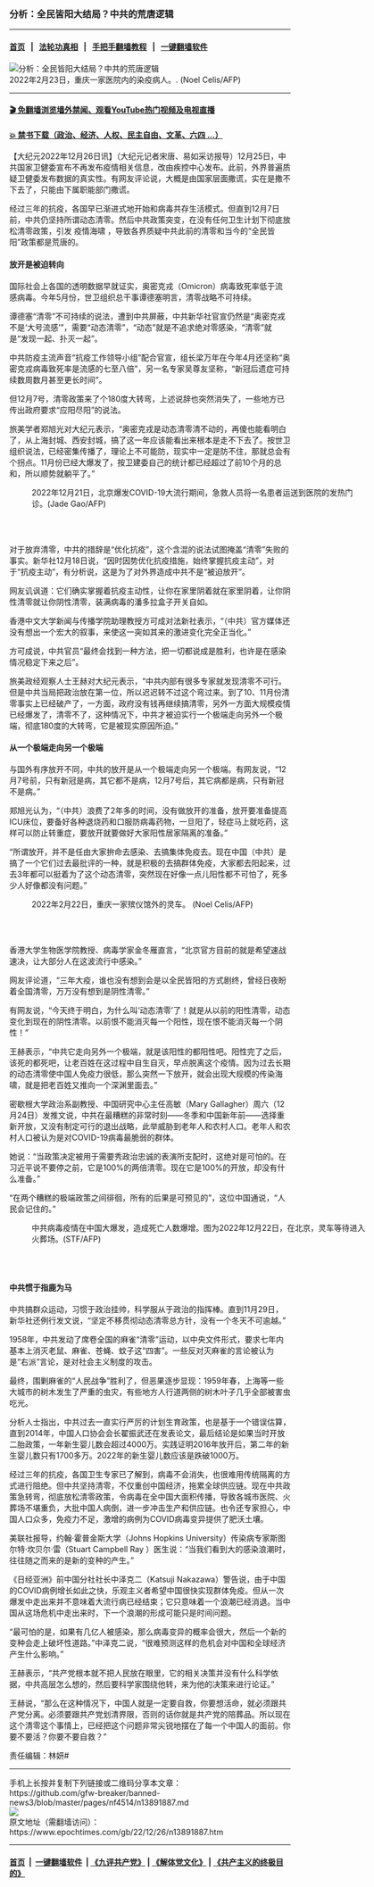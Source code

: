 ### 分析：全民皆阳大结局？中共的荒唐逻辑
------------------------

#### [首页](https://github.com/gfw-breaker/banned-news3/blob/master/README.md) &nbsp;&nbsp;|&nbsp;&nbsp; [法轮功真相](https://github.com/begood0513/basic/blob/master/README.md)  &nbsp;&nbsp;|&nbsp;&nbsp; [手把手翻墙教程](https://github.com/gfw-breaker/guides/wiki)  &nbsp;&nbsp;|&nbsp;&nbsp; [一键翻墙软件](https://github.com/gfw-breaker/nogfw/blob/master/README.md)  



<div><img alt="分析：全民皆阳大结局？中共的荒唐逻辑" class="attachment-djy_600_400 size-djy_600_400 wp-post-image" src="https://i.epochtimes.com/assets/uploads/2022/12/id13891901-000_33622ML-600x400.jpg"/>
<div class="caption">
 2022年2月23日，重庆一家医院内的染疫病人。. (Noel Celis/AFP)
</div></div><hr/>

#### [ 🎬  免翻墙浏览墙外禁闻、观看YouTube热门视频及电视直播](https://github.com/gfw-breaker/HelloWorld)

#### [ 💥  禁书下载（政治、经济、人权、民主自由、文革、六四 ...）](https://github.com/gfw-breaker/books/blob/master/README.md)

<div><p>
 【大纪元2022年12月26日讯】（大纪元记者宋唐、易如采访报导）12月25日，中共国家卫健委宣布不再发布疫情相关信息，改由疾控中心发布。此前，外界普遍质疑卫健委发布数据的真实性。有网友评论说，大概是由国家层面撒谎，实在是撒不下去了，只能由下属职能部门撒谎。
</p>
<p>
 经过三年的抗疫，各国早已渐进式地开始和病毒共存生活模式。但直到12月7日前，中共仍坚持所谓动态清零。然后中共政策突变，在没有任何卫生计划下彻底放松清零政策，引发
 <ok href="https://www.epochtimes.com/gb/tag/%E7%96%AB%E6%83%85%E6%B5%B7%E5%95%B8.html">
  疫情海啸
 </ok>
 ，导致各界质疑中共此前的清零和当今的“全民皆阳”政策都是荒唐的。
</p>
<h4>
 放开是被迫转向
</h4>
<p>
 国际社会上各国的透明数据早就证实，奥密克戎（Omicron）病毒致死率低于流感病毒。今年5月份，世卫组织总干事谭德塞明言，清零战略不可持续。
</p>
<p>
 谭德塞“清零”不可持续的说法，遭到中共屏蔽，中共新华社官宣仍然是“奥密克戎不是‘大号流感’”，需要“动态清零”，“动态”就是不追求绝对零感染，“清零”就是“发现一起、扑灭一起”。
</p>
<p>
 中共防疫主流声音“抗疫工作领导小组”配合官宣，组长梁万年在今年4月还坚称“奥密克戎病毒致死率是流感的七至八倍”，另一名专家吴尊友坚称，“新冠后遗症可持续数周数月甚至更长时间”。
</p>
<p>
 但12月7号，清零政策来了个180度大转弯，上述说辞也突然消失了，一些地方已传出政府要求“应阳尽阳”的说法。
</p>
<p>
 旅美学者郑旭光对大纪元表示，“奥密克戎是动态清零清不动的，再傻也能看明白了，从上海封城、西安封城，搞了这一年应该能看出来根本是走不下去了。按世卫组织说法，已经密集传播了，理论上不可能防，现实中一定是防不住，那就总会有个拐点。11月份已经大爆发了，按卫建委自己的统计都已经超过了前10个月的总和，所以顺势就躺平了。”
</p>
<figure aria-describedby="caption-attachment-13889301" class="wp-caption aligncenter" id="attachment_13889301" style="width: 600px">
 <ok href="https://i.epochtimes.com/assets/uploads/2022/12/id13889301-000_334X7UX.jpg" target="_blank">
  <img alt="" class="size-large wp-image-13889301" src="https://i.epochtimes.com/assets/uploads/2022/12/id13889301-000_334X7UX-600x399.jpg"/>
 </ok>
 <br/><figcaption class="wp-caption-text" id="caption-attachment-13889301">
  2022年12月21日，北京爆发COVID-19大流行期间，急救人员将一名患者运送到医院的发热门诊。(Jade Gao/AFP)
 </figcaption><br/>
</figure><br/>
<p>
 对于放弃清零，中共的措辞是“优化抗疫”，这个含混的说法试图掩盖“清零”失败的事实。新华社12月18日说，“因时因势优化抗疫措施，始终掌握抗疫主动”，对于“抗疫主动”，有分析说，这是为了对外界造成中共不是“被迫放开”。
</p>
<p>
 网友讥讽道：它们确实掌握着抗疫主动性，让你在家里阴着就在家里阴着，让你阴性清零就让你阴性清零，装满病毒的潘多拉盒子开关自如。
</p>
<p>
 香港中文大学新闻与传播学院助理教授方可成对法新社表示，“（中共）官方媒体还没有想出一个宏大的叙事，来使这一突如其来的激进变化完全正当化。”
</p>
<p>
 方可成说，中共官员“最终会找到一种方法，把一切都说成是胜利，也许是在感染情况稳定下来之后”。
</p>
<p>
 旅美政经观察人士王赫对大纪元表示，“中共内部有很多专家就发现清零不可行。但是中共当局把政治放在第一位，所以迟迟转不过这个弯过来。到了10、11月份清零事实上已经破产了，一方面，政府没有钱再继续搞清零，另外一方面大规模疫情已经爆发了，清零不了，这种情况下，中共才被迫实行一个极端走向另外一个极端，彻底180度的大转弯，它是被现实原因所迫。”
</p>
<h4>
 从一个极端走向另一个极端
</h4>
<p>
 与国外有序放开不同，中共的放开是从一个极端走向另一个极端。有网友说，“12月7号前，只有新冠是病，其它都不是病，12月7号后，其它病都是病，只有新冠不是病。”
</p>
<p>
 郑旭光认为，“（中共）浪费了2年多的时间，没有做放开的准备，放开要准备提高ICU床位，要备好各种退烧药和口服防病毒药物，一旦阳了，轻症马上就吃药，这样可以防止转重症，要放开就要做好大家阳性居家隔离的准备。”
</p>
<p>
 “所谓放开，并不是任由大家拚命去感染、去搞集体免疫去。现在中国（中共）是搞了一个它们过去最批评的一种，就是积极的去搞群体免疫，大家都去阳起来，过去3年都可以挺着为了这个动态清零，突然现在好像一点儿阳性都不可怕了，死多少人好像都没有问题。”
</p>
<figure aria-describedby="caption-attachment-13891902" class="wp-caption aligncenter" id="attachment_13891902" style="width: 600px">
 <ok href="https://i.epochtimes.com/assets/uploads/2022/12/id13891902-000_334Z47F.jpg" target="_blank">
  <img alt="" class="size-large wp-image-13891902" src="https://i.epochtimes.com/assets/uploads/2022/12/id13891902-000_334Z47F-600x400.jpg"/>
 </ok>
 <br/><figcaption class="wp-caption-text" id="caption-attachment-13891902">
  2022年2月22日，重庆一家殡仪馆外的灵车。 (Noel Celis/AFP)
 </figcaption><br/>
</figure><br/>
<p>
 香港大学生物医学院教授、病毒学家金冬雁直言，“北京官方目前的就是希望速战速决，让大部分人在这波流行中感染。”
</p>
<p>
 网友评论道，“三年大疫，谁也没有想到会是以全民皆阳的方式剧终，曾经日夜盼着全国清零，万万没有想到是阴性清零。”
</p>
<p>
 有网友说，“今天终于明白，为什么叫‘动态清零’了！就是从以前的阳性清零，动态变化到现在的阴性清零。以前恨不能消灭每一个阳性，现在恨不能消灭每一个阴性！”
</p>
<p>
 王赫表示，“中共它走向另外一个极端，就是该阳性的都阳性吧。阳性完了之后，该死的都死吧，让老百姓在这过程中自生自灭，早点脱离这个疫情。因为过去长期的动态清零使中国人免疫力很低，那么突然一下放开，就会出现大规模的传染海啸，就是把老百姓又推向一个深渊里面去。”
</p>
<p>
 密歇根大学政治系副教授、中国研究中心主任高敏（Mary Gallagher）周六（12月24日）发推文说，中共在最糟糕的非常时刻——冬季和中国新年前——选择重新开放，又没有制定可行的退出战略，此举威胁到老年人和农村人口。老年人和农村人口被认为是对COVID-19病毒最脆弱的群体。
</p>
<p>
 她说：“当政策决定被用于需要秀政治忠诚的表演所支配时，这绝对是可怕的。在习近平说不要停之前，它是100%的两倍清零。现在它是100%的开放，却没有什么准备。”
</p>
<p>
 “在两个糟糕的极端政策之间徘徊，所有的后果是可预见的”，这位中国通说，“人民会记住的。”
</p>
<figure aria-describedby="caption-attachment-13891530" class="wp-caption aligncenter" id="attachment_13891530" style="width: 600px">
 <ok href="https://i.epochtimes.com/assets/uploads/2022/12/id13891530-000_334Z23P-e1671957244277.jpg" target="_blank">
  <img alt="" class="size-large wp-image-13891530" src="https://i.epochtimes.com/assets/uploads/2022/12/id13891530-000_334Z23P-600x399.jpg"/>
 </ok>
 <br/><figcaption class="wp-caption-text" id="caption-attachment-13891530">
  中共病毒疫情在中国大爆发，造成死亡人数爆增。图为2022年12月22日，在北京，灵车等待进入火葬场。(STF/AFP)
 </figcaption><br/>
</figure><br/>
<h4>
 中共惯于指鹿为马
</h4>
<p>
 中共搞群众运动，习惯于政治挂帅，科学服从于政治的指挥棒。直到11月29日，新华社还例行发文说，“坚定不移贯彻动态清零总方针，没有一个冬天不可逾越。”
</p>
<p>
 1958年，中共发动了席卷全国的麻雀“清零”运动，以中央文件形式，要求七年内基本上消灭老鼠、麻雀、苍蝇、蚊子这“四害”。一些反对灭麻雀的言论被认为是“右派”言论，是对社会主义制度的攻击。
</p>
<p>
 最终，围剿麻雀的“人民战争”胜利了，但恶果逐步显现：1959年春，上海等一些大城市的树木发生了严重的虫灾，有些地方人行道两侧的树木叶子几乎全部被害虫吃光。
</p>
<p>
 分析人士指出，中共过去一直实行严厉的计划生育政策，也是基于一个错误估算，直到2014年，中国人口协会会长翟振武还在发表论文，最后结论是如果当时开放二胎政策，一年新生婴儿数会超过4000万。实践证明2016年放开后，第二年的新生婴儿数只有1700多万。2022年的新生婴儿数应该是跌破1000万。
</p>
<p>
 经过三年的抗疫，各国卫生专家已了解到，病毒不会消失，也很难用传统隔离的方式进行阻绝。但中共坚持清零，不仅重创中国经济，拖累全球供应链。现在中共政策急转弯，彻底放松清零政策，令病毒在全中国大面积传播，导致各城市医院、火葬场不堪重负，大批中国人病倒，进一步冲击生产和供应链。也令还专家担心，中国人口众多，免疫力不足，激增的病例为COVID病毒变异提供了肥沃土壤。
</p>
<p>
 美联社报导，约翰‧霍普金斯大学（Johns Hopkins University）传染病专家斯图尔特‧坎贝尔‧雷（Stuart Campbell Ray ）医生说：“当我们看到大的感染浪潮时，往往随之而来的是新的变种的产生。”
</p>
<p>
 《日经亚洲》前中国分社社长中泽克二（Katsuji Nakazawa）警告说，由于中国的COVID病例增长如此之快，乐观主义者希望中国很快实现群体免疫。但从一次爆发中走出来并不意味着大流行病已经结束；它只意味着一个浪潮已经消退。当中国从这场危机中走出来时，下一个浪潮的形成可能只是时间问题。
</p>
<p>
 “最可怕的是，如果有几亿人被感染，那么病毒变异的概率会很大，然后一个新的变种会走上破坏性道路。”中泽克二说，“很难预测这样的危机会对中国和全球经济产生什么影响。”
</p>
<p>
 王赫表示，“共产党根本就不把人民放在眼里，它的相关决策并没有什么科学依据，中共高层怎么想的，然后要科学家围绕他转，来为他的决策来进行论证。”
</p>
<p>
 王赫说，“那么在这种情况下，中国人就是一定要自救，你要想活命，就必须跟共产党分离。必须要跟共产党划清界限，否则的话你就是共产党的陪葬品。所以现在这个清零这个事情上，已经把这个问题非常尖锐地摆在了每一个中国人的面前。你要不要活？你要不要自救？”
</p>
<p>
 责任编辑：林妍#
</p>
</div>
<hr/>
手机上长按并复制下列链接或二维码分享本文章：<br/>
https://github.com/gfw-breaker/banned-news3/blob/master/pages/nf4514/n13891887.md <br/>
<a href='https://github.com/gfw-breaker/banned-news3/blob/master/pages/nf4514/n13891887.md'><img src='https://github.com/gfw-breaker/banned-news3/blob/master/pages/nf4514/n13891887.md.png'/></a> <br/>
原文地址（需翻墙访问）：https://www.epochtimes.com/gb/22/12/26/n13891887.htm


------------------------
#### [首页](https://github.com/gfw-breaker/banned-news3/blob/master/README.md) &nbsp;|&nbsp; [一键翻墙软件](https://github.com/gfw-breaker/nogfw/blob/master/README.md) &nbsp;| [《九评共产党》](https://github.com/gfw-breaker/9ping.md/blob/master/README.md#九评之一评共产党是什么) | [《解体党文化》](https://github.com/gfw-breaker/jtdwh.md/blob/master/README.md) | [《共产主义的终极目的》](https://github.com/gfw-breaker/gczydzjmd.md/blob/master/README.md)


<img src='http://gfw-breaker.win/banned-news3/pages/nf4514/n13891887.md' width='0px' height='0px'/>